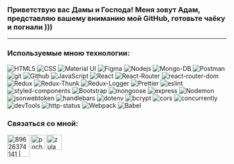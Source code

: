 ### Приветствую вас Дамы и Господа! Меня зовут Адам, представляю вашему вниманию мой GitHub, готовьте чаёку и погнали )))

<hr/>

### Используемые мною технологии:

<p>
    <img alt="HTML5" src="https://img.shields.io/badge/-HTML-yellow?style=for-the-badge&logo=HTML5&logoColor=orange" />
    <img alt="CSS" src="https://img.shields.io/badge/-CSS-blue?style=for-the-badge&logo=HTML5&logoColor=white" />
    <img alt="Material UI" src="https://img.shields.io/badge/-MaterialUI-golden?style=for-the-badge&logo=materialUI&logoColor=white" />
    <img alt="Figma" src="https://img.shields.io/badge/-Figma-rgb(242, 78, 30)?style=for-the-badge&logo=figma&logoColor=white" />
    <img alt="Nodejs" src="https://img.shields.io/badge/-Nodejs-43853d?style=for-the-badge&logo=Node.js&logoColor=white" /> 
    <img alt="Mongo-DB" src="https://img.shields.io/badge/-Mongo_DB-white?style=for-the-badge&logo=MongoDB&logoColor=green" />
    <img alt="Postman" src="https://img.shields.io/badge/-Postman-orange?style=for-the-badge&logo=MongoDB&logoColor=white" />
    <img alt="git" src="https://img.shields.io/badge/-Git-F05032?style=for-the-badge&logo=git&logoColor=white" />
    <img alt="Github" src="https://img.shields.io/badge/-Github-black?style=for-the-badge&logo=github&logoColor=white" />
    <img alt="JavaScript" src="https://img.shields.io/badge/-JavaScript-purple?style=for-the-badge&logo=JavaScript&logoColor=white" />
    <img alt="React" src="https://img.shields.io/badge/-React-430098?style=for-the-badge&logo=react&logoColor=white" />
    <img alt="React-Router" src="https://img.shields.io/badge/-React_Router-blue?style=for-the-badge&logo=react-router&logoColor=orange" />
    <img alt="react-router-dom" src="https://img.shields.io/badge/-react--router--dom-45b8d8?style=for-the-badge" />
    <img alt="Redux" src="https://img.shields.io/badge/-Redux-101833?style=for-the-badge&logo=redux&logoColor=white" />
    <img alt="Redux-Thunk" src="https://img.shields.io/badge/-Redux_Thunk-332f6d?style=for-the-badge&logo=Redux&logoColor=white" />
    <img alt="Redux-Logger" src="https://img.shields.io/badge/-React_Hooks-340743?style=for-the-badge&logo=Redux&logoColor=white" />
    <img alt="Prettier" src="https://img.shields.io/badge/-Prettier-grey?style=for-the-badge&logo=Prettier&logoColor=orange" />
    <img alt="eslint" src="https://img.shields.io/badge/eslint-7d0b5f?style=for-the-badge&logo=eslint" />
    <img alt="styled-components" src="https://img.shields.io/badge/-styled--components-green?style=for-the-badge" />
    <img alt="Bootstrap" src="https://img.shields.io/badge/-Bootstrap-430098?style=for-the-badge&logo=Bootstrap&logoColor=white" />
    <img alt="mongoose" src="https://img.shields.io/badge/mongoose-green?style=for-the-badge&logo=mongoose" />
    <img alt="express" src="https://img.shields.io/badge/express-670722?style=for-the-badge&logo=express" />
    <img alt="Nodemon" src="https://img.shields.io/badge/-Nodemon-076713?style=for-the-badge&logo=nodemon&logoColor=black" />  
    <img alt="jsonwebtoken" src="https://img.shields.io/badge/-jsonwebtoken-764ABC?style=for-the-badge&logoColor=white" />
    <img alt="handlebars" src="https://img.shields.io/badge/-handlebars-red?style=for-the-badge&logo=handlebars&logoColor=black" />
    <img alt="dotenv" src="https://img.shields.io/badge/-dotenv-yellow?style=for-the-badge" />
    <img alt="bcrypt" src="https://img.shields.io/badge/bcrypt-3f1111?style=for-the-badge&logo" />
    <img alt="cors" src="https://img.shields.io/badge/-cors-pink?style=for-the-badge" />
    <img alt="concurrently" src="https://img.shields.io/badge/-concurrently-11d999?style=for-the-badge" />
    <img alt="devTools" src="https://img.shields.io/badge/devtools-430098?style=for-the-badge&logo=devTools&logoColor=white" />
    <img alt="http-status" src="https://img.shields.io/badge/-http--status-purple?style=for-the-badge" />
    <img alt="Webpack" src="https://img.shields.io/badge/webpack-73d1b3?style=for-the-badge&logo=webpack&logoColor=blue" />
    <img alt="Babel" src="https://img.shields.io/badge/-babel-5f420f?style=for-the-badge&logo=babel&logoColor=black" />
</p>

### Связаться со мной:

<img align="left" alt="89626374141 | WhatsApp" width="51px" src="https://www.marcelamaia.org/wp-content/uploads/2016/06/logo-whatsapp-png-971.png" />
<img align="left" alt="pochtabot | Telegram"   width= "33px" src="https://avatars.mds.yandex.net/get-zen_doc/1595469/pub_5f645b5f35960479b9ffb2f3_5f645c3835960479b90165a2/scale_1200" />
<img align="left" alt="zulamho | Instagram" width="35px" src="https://logos-download.com/wp-content/uploads/2016/03/Instagram_inverted_variant_Logo_2016.png" />
